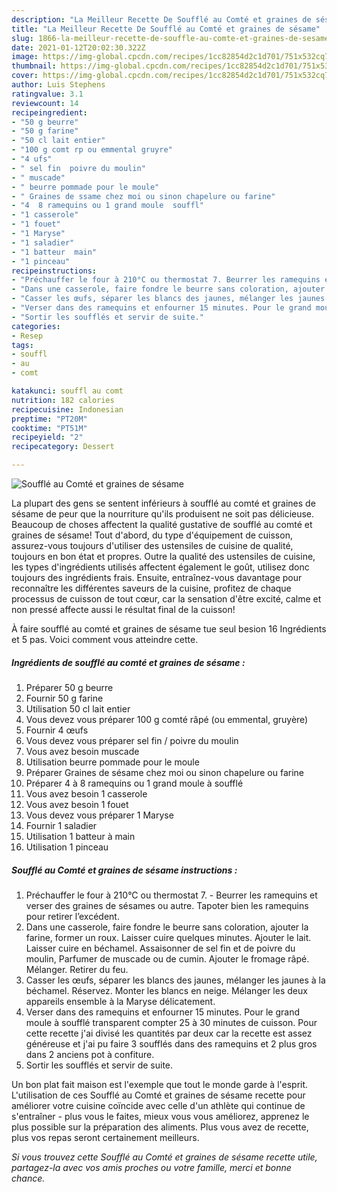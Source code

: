 ```yaml
---
description: "La Meilleur Recette De Soufflé au Comté et graines de sésame"
title: "La Meilleur Recette De Soufflé au Comté et graines de sésame"
slug: 1866-la-meilleur-recette-de-souffle-au-comte-et-graines-de-sesame
date: 2021-01-12T20:02:30.322Z
image: https://img-global.cpcdn.com/recipes/1cc82854d2c1d701/751x532cq70/souffle-au-comte-et-graines-de-sesame-photo-principale-de-la-recette.jpg
thumbnail: https://img-global.cpcdn.com/recipes/1cc82854d2c1d701/751x532cq70/souffle-au-comte-et-graines-de-sesame-photo-principale-de-la-recette.jpg
cover: https://img-global.cpcdn.com/recipes/1cc82854d2c1d701/751x532cq70/souffle-au-comte-et-graines-de-sesame-photo-principale-de-la-recette.jpg
author: Luis Stephens
ratingvalue: 3.1
reviewcount: 14
recipeingredient:
- "50 g beurre"
- "50 g farine"
- "50 cl lait entier"
- "100 g comt rp ou emmental gruyre"
- "4 ufs"
- " sel fin  poivre du moulin"
- " muscade"
- " beurre pommade pour le moule"
- " Graines de ssame chez moi ou sinon chapelure ou farine"
- "4  8 ramequins ou 1 grand moule  souffl"
- "1 casserole"
- "1 fouet"
- "1 Maryse"
- "1 saladier"
- "1 batteur  main"
- "1 pinceau"
recipeinstructions:
- "Préchauffer le four à 210°C ou thermostat 7. Beurrer les ramequins et verser des graines de sésames ou autre. Tapoter bien les ramequins pour retirer l’excédent."
- "Dans une casserole, faire fondre le beurre sans coloration, ajouter la farine, former un roux. Laisser cuire quelques minutes. Ajouter le lait. Laisser cuire en béchamel. Assaisonner de sel fin et de poivre du moulin, Parfumer de muscade ou de cumin. Ajouter le fromage râpé. Mélanger. Retirer du feu."
- "Casser les œufs, séparer les blancs des jaunes, mélanger les jaunes à la béchamel. Réservez. Monter les blancs en neige. Mélanger les deux appareils ensemble à la Maryse délicatement."
- "Verser dans des ramequins et enfourner 15 minutes. Pour le grand moule à soufflé transparent compter 25 à 30 minutes de cuisson. Pour cette recette j&#39;ai divisé les quantités par deux car la recette est assez généreuse et j&#39;ai pu faire 3 soufflés dans des ramequins et 2 plus gros dans 2 anciens pot à confiture."
- "Sortir les soufflés et servir de suite."
categories:
- Resep
tags:
- souffl
- au
- comt

katakunci: souffl au comt 
nutrition: 182 calories
recipecuisine: Indonesian
preptime: "PT20M"
cooktime: "PT51M"
recipeyield: "2"
recipecategory: Dessert

---
```



![Soufflé au Comté et graines de sésame](https://img-global.cpcdn.com/recipes/1cc82854d2c1d701/751x532cq70/souffle-au-comte-et-graines-de-sesame-photo-principale-de-la-recette.jpg)

La plupart des gens se sentent inférieurs à soufflé au comté et graines de sésame de peur que la nourriture qu'ils produisent ne soit pas délicieuse. Beaucoup de choses affectent la qualité gustative de soufflé au comté et graines de sésame! Tout d'abord, du type d'équipement de cuisson, assurez-vous toujours d'utiliser des ustensiles de cuisine de qualité, toujours en bon état et propres. Outre la qualité des ustensiles de cuisine, les types d'ingrédients utilisés affectent également le goût, utilisez donc toujours des ingrédients frais. Ensuite, entraînez-vous davantage pour reconnaître les différentes saveurs de la cuisine, profitez de chaque processus de cuisson de tout cœur, car la sensation d'être excité, calme et non pressé affecte aussi le résultat final de la cuisson!

<!--inarticleads1-->

À faire soufflé au comté et graines de sésame tue seul besion 16 Ingrédients et 5 pas. Voici comment vous atteindre cette.

##### Ingrédients de soufflé au comté et graines de sésame :

1. Préparer 50 g beurre
1. Fournir 50 g farine
1. Utilisation 50 cl lait entier
1. Vous devez vous préparer 100 g comté râpé (ou emmental, gruyère)
1. Fournir 4 œufs
1. Vous devez vous préparer  sel fin / poivre du moulin
1. Vous avez besoin  muscade
1. Utilisation  beurre pommade pour le moule
1. Préparer  Graines de sésame chez moi ou sinon chapelure ou farine
1. Préparer 4 à 8 ramequins ou 1 grand moule à soufflé
1. Vous avez besoin 1 casserole
1. Vous avez besoin 1 fouet
1. Vous devez vous préparer 1 Maryse
1. Fournir 1 saladier
1. Utilisation 1 batteur à main
1. Utilisation 1 pinceau




<!--inarticleads2-->

##### Soufflé au Comté et graines de sésame instructions :

1. Préchauffer le four à 210°C ou thermostat 7. - Beurrer les ramequins et verser des graines de sésames ou autre. Tapoter bien les ramequins pour retirer l’excédent.
1. Dans une casserole, faire fondre le beurre sans coloration, ajouter la farine, former un roux. Laisser cuire quelques minutes. Ajouter le lait. Laisser cuire en béchamel. Assaisonner de sel fin et de poivre du moulin, Parfumer de muscade ou de cumin. Ajouter le fromage râpé. Mélanger. Retirer du feu.
1. Casser les œufs, séparer les blancs des jaunes, mélanger les jaunes à la béchamel. Réservez. Monter les blancs en neige. Mélanger les deux appareils ensemble à la Maryse délicatement.
1. Verser dans des ramequins et enfourner 15 minutes. Pour le grand moule à soufflé transparent compter 25 à 30 minutes de cuisson. Pour cette recette j&#39;ai divisé les quantités par deux car la recette est assez généreuse et j&#39;ai pu faire 3 soufflés dans des ramequins et 2 plus gros dans 2 anciens pot à confiture.
1. Sortir les soufflés et servir de suite.




<!--inarticleads1-->

<p>
Un bon plat fait maison est l'exemple que tout le monde garde à l'esprit. L'utilisation de ces Soufflé au Comté et graines de sésame recette pour améliorer votre cuisine coïncide avec celle d'un athlète qui continue de s'entraîner - plus vous le faites, mieux vous vous améliorez, apprenez le plus possible sur la préparation des aliments. Plus vous avez de recette, plus vos repas seront certainement meilleurs.
</p>

<p>
<i>Si vous trouvez cette Soufflé au Comté et graines de sésame recette utile, partagez-la avec vos amis proches ou votre famille, merci et bonne chance.</i>
</p>
